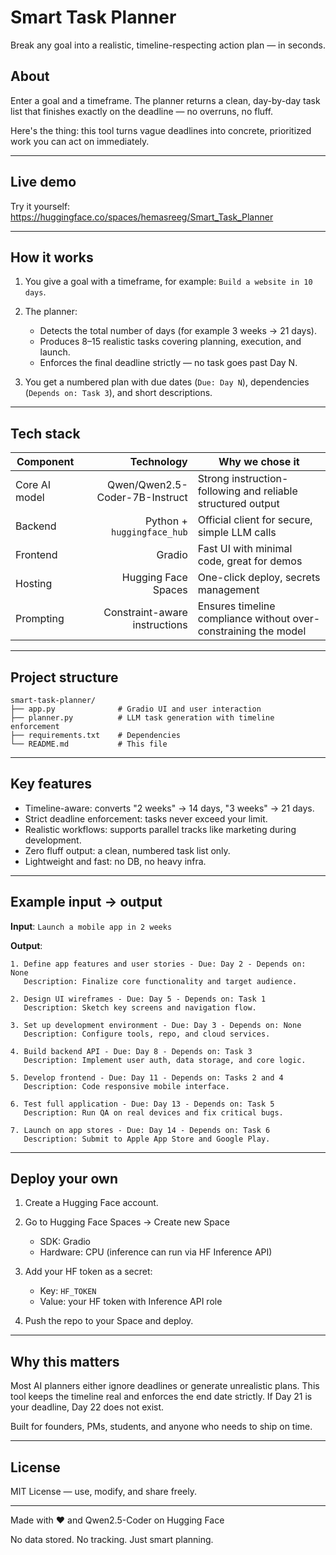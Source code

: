 # Smart Task Planner

Break any goal into a realistic, timeline-respecting action plan — in seconds.

## About

Enter a goal and a timeframe. The planner returns a clean, day-by-day task list that finishes exactly on the deadline — no overruns, no fluff.

Here's the thing: this tool turns vague deadlines into concrete, prioritized work you can act on immediately.

---

## Live demo

Try it yourself: https://huggingface.co/spaces/hemasreeg/Smart_Task_Planner

---

## How it works

1. You give a goal with a timeframe, for example: `Build a website in 10 days`.
2. The planner:

   * Detects the total number of days (for example 3 weeks -> 21 days).
   * Produces 8–15 realistic tasks covering planning, execution, and launch.
   * Enforces the final deadline strictly — no task goes past Day N.
3. You get a numbered plan with due dates (`Due: Day N`), dependencies (`Depends on: Task 3`), and short descriptions.

---

## Tech stack

| Component     |                     Technology | Why we chose it                                                 |
| ------------- | -----------------------------: | --------------------------------------------------------------- |
| Core AI model | Qwen/Qwen2.5-Coder-7B-Instruct | Strong instruction-following and reliable structured output     |
| Backend       |     Python + `huggingface_hub` | Official client for secure, simple LLM calls                    |
| Frontend      |                         Gradio | Fast UI with minimal code, great for demos                      |
| Hosting       |            Hugging Face Spaces | One-click deploy, secrets management                            |
| Prompting     |  Constraint-aware instructions | Ensures timeline compliance without over-constraining the model |

---

## Project structure

```
smart-task-planner/
├── app.py              # Gradio UI and user interaction
├── planner.py          # LLM task generation with timeline enforcement
├── requirements.txt    # Dependencies
└── README.md           # This file
```

---

## Key features

* Timeline-aware: converts "2 weeks" → 14 days, "3 weeks" → 21 days.
* Strict deadline enforcement: tasks never exceed your limit.
* Realistic workflows: supports parallel tracks like marketing during development.
* Zero fluff output: a clean, numbered task list only.
* Lightweight and fast: no DB, no heavy infra.

---

## Example input → output

**Input**: `Launch a mobile app in 2 weeks`

**Output**:

```
1. Define app features and user stories - Due: Day 2 - Depends on: None
   Description: Finalize core functionality and target audience.

2. Design UI wireframes - Due: Day 5 - Depends on: Task 1
   Description: Sketch key screens and navigation flow.

3. Set up development environment - Due: Day 3 - Depends on: None
   Description: Configure tools, repo, and cloud services.

4. Build backend API - Due: Day 8 - Depends on: Task 3
   Description: Implement user auth, data storage, and core logic.

5. Develop frontend - Due: Day 11 - Depends on: Tasks 2 and 4
   Description: Code responsive mobile interface.

6. Test full application - Due: Day 13 - Depends on: Task 5
   Description: Run QA on real devices and fix critical bugs.

7. Launch on app stores - Due: Day 14 - Depends on: Task 6
   Description: Submit to Apple App Store and Google Play.
```

---

## Deploy your own

1. Create a Hugging Face account.
2. Go to Hugging Face Spaces → Create new Space

   * SDK: Gradio
   * Hardware: CPU (inference can run via HF Inference API)
3. Add your HF token as a secret:

   * Key: `HF_TOKEN`
   * Value: your HF token with Inference API role
4. Push the repo to your Space and deploy.

---

## Why this matters

Most AI planners either ignore deadlines or generate unrealistic plans. This tool keeps the timeline real and enforces the end date strictly. If Day 21 is your deadline, Day 22 does not exist.

Built for founders, PMs, students, and anyone who needs to ship on time.

---

## License

MIT License — use, modify, and share freely.

---

Made with ❤️ and Qwen2.5-Coder on Hugging Face

No data stored. No tracking. Just smart planning.

